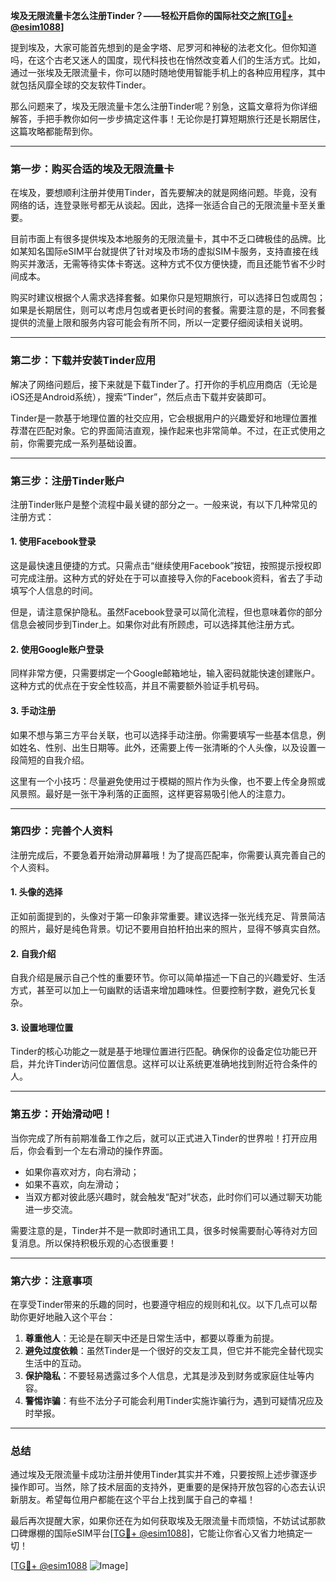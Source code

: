 **埃及无限流量卡怎么注册Tinder？——轻松开启你的国际社交之旅[[TG💪+ @esim1088](https://t.me/s/esim1088)]**

提到埃及，大家可能首先想到的是金字塔、尼罗河和神秘的法老文化。但你知道吗，在这个古老又迷人的国度，现代科技也在悄然改变着人们的生活方式。比如，通过一张埃及无限流量卡，你可以随时随地使用智能手机上的各种应用程序，其中就包括风靡全球的交友软件Tinder。

那么问题来了，埃及无限流量卡怎么注册Tinder呢？别急，这篇文章将为你详细解答，手把手教你如何一步步搞定这件事！无论你是打算短期旅行还是长期居住，这篇攻略都能帮到你。

---

### **第一步：购买合适的埃及无限流量卡**

在埃及，要想顺利注册并使用Tinder，首先要解决的就是网络问题。毕竟，没有网络的话，连登录账号都无从谈起。因此，选择一张适合自己的无限流量卡至关重要。

目前市面上有很多提供埃及本地服务的无限流量卡，其中不乏口碑极佳的品牌。比如某知名国际eSIM平台就提供了针对埃及市场的虚拟SIM卡服务，支持直接在线购买并激活，无需等待实体卡寄送。这种方式不仅方便快捷，而且还能节省不少时间成本。

购买时建议根据个人需求选择套餐。如果你只是短期旅行，可以选择日包或周包；如果是长期居住，则可以考虑月包或者更长时间的套餐。需要注意的是，不同套餐提供的流量上限和服务内容可能会有所不同，所以一定要仔细阅读相关说明。

---

### **第二步：下载并安装Tinder应用**

解决了网络问题后，接下来就是下载Tinder了。打开你的手机应用商店（无论是iOS还是Android系统），搜索“Tinder”，然后点击下载并安装即可。

Tinder是一款基于地理位置的社交应用，它会根据用户的兴趣爱好和地理位置推荐潜在匹配对象。它的界面简洁直观，操作起来也非常简单。不过，在正式使用之前，你需要完成一系列基础设置。

---

### **第三步：注册Tinder账户**

注册Tinder账户是整个流程中最关键的部分之一。一般来说，有以下几种常见的注册方式：

#### **1. 使用Facebook登录**
这是最快速且便捷的方式。只需点击“继续使用Facebook”按钮，按照提示授权即可完成注册。这种方式的好处在于可以直接导入你的Facebook资料，省去了手动填写个人信息的时间。

但是，请注意保护隐私。虽然Facebook登录可以简化流程，但也意味着你的部分信息会被同步到Tinder上。如果你对此有所顾虑，可以选择其他注册方式。

#### **2. 使用Google账户登录**
同样非常方便，只需要绑定一个Google邮箱地址，输入密码就能快速创建账户。这种方式的优点在于安全性较高，并且不需要额外验证手机号码。

#### **3. 手动注册**
如果不想与第三方平台关联，也可以选择手动注册。你需要填写一些基本信息，例如姓名、性别、出生日期等。此外，还需要上传一张清晰的个人头像，以及设置一段简短的自我介绍。

这里有一个小技巧：尽量避免使用过于模糊的照片作为头像，也不要上传全身照或风景照。最好是一张干净利落的正面照，这样更容易吸引他人的注意力。

---

### **第四步：完善个人资料**

注册完成后，不要急着开始滑动屏幕哦！为了提高匹配率，你需要认真完善自己的个人资料。

#### **1. 头像的选择**
正如前面提到的，头像对于第一印象非常重要。建议选择一张光线充足、背景简洁的照片，最好是纯色背景。切记不要用自拍杆拍出来的照片，显得不够真实自然。

#### **2. 自我介绍**
自我介绍是展示自己个性的重要环节。你可以简单描述一下自己的兴趣爱好、生活方式，甚至可以加上一句幽默的话语来增加趣味性。但要控制字数，避免冗长复杂。

#### **3. 设置地理位置**
Tinder的核心功能之一就是基于地理位置进行匹配。确保你的设备定位功能已开启，并允许Tinder访问位置信息。这样可以让系统更准确地找到附近符合条件的人。

---

### **第五步：开始滑动吧！**

当你完成了所有前期准备工作之后，就可以正式进入Tinder的世界啦！打开应用后，你会看到一个左右滑动的操作界面。

- 如果你喜欢对方，向右滑动；
- 如果不喜欢，向左滑动；
- 当双方都对彼此感兴趣时，就会触发“配对”状态，此时你们可以通过聊天功能进一步交流。

需要注意的是，Tinder并不是一款即时通讯工具，很多时候需要耐心等待对方回复消息。所以保持积极乐观的心态很重要！

---

### **第六步：注意事项**

在享受Tinder带来的乐趣的同时，也要遵守相应的规则和礼仪。以下几点可以帮助你更好地融入这个平台：

1. **尊重他人**：无论是在聊天中还是日常生活中，都要以尊重为前提。
2. **避免过度依赖**：虽然Tinder是一个很好的交友工具，但它并不能完全替代现实生活中的互动。
3. **保护隐私**：不要轻易透露过多个人信息，尤其是涉及到财务或家庭住址等内容。
4. **警惕诈骗**：有些不法分子可能会利用Tinder实施诈骗行为，遇到可疑情况应及时举报。

---

### **总结**

通过埃及无限流量卡成功注册并使用Tinder其实并不难，只要按照上述步骤逐步操作即可。当然，除了技术层面的支持外，更重要的是保持开放包容的心态去认识新朋友。希望每位用户都能在这个平台上找到属于自己的幸福！

最后再次提醒大家，如果你还在为如何获取埃及无限流量卡而烦恼，不妨试试那款口碑爆棚的国际eSIM平台[[TG💪+ @esim1088](https://t.me/s/esim1088)]，它能让你省心又省力地搞定一切！

[[TG💪+ @esim1088](https://t.me/s/esim1088) ![Image](https://i.postimg.cc/4NQfJmqS/Snipaste-2025-05-13-00-14-12.png)]